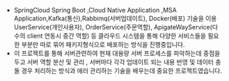 - SpringCloud
Spring Boot ,Cloud Native Application ,MSA Application,Kafka(통신),Rabbimq(서버업데이트), Docker(배포) 기술을 이용
UserService(개인사용자), OrderService(주문역할), ApigateWayService(다수의 client 연동시 중간 역할) 등 클라우드 시스템을 통해
다양한 서비스들을 필요한 부분만 따로 묶어 패키지형식으로 배포하는 방식을 진행중입니다.
- 이 프로젝트를 통해 서버관련하여 현재 대용량 서버 프로세스를 파악하는데 중점을 두고 서버 역할 분산 및 관리 , 서버마다 각각 업데이트 되는 내용 반영 및 데이터 충돌 경우 처리하는 방식과 에러 관리하는 기술을 배우는데 중요한 프로젝트였습니다.
